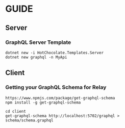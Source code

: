 # GUIDE

## Server

### GraphQL Server Template  

`` dotnet new -i HotChocolate.Templates.Server ``  
`` dotnet new graphql -n MyApi ``  

## Client

### Getting your GraphQL Schema for Relay  

`` https://www.npmjs.com/package/get-graphql-schema ``  
`` npm install -g get-graphql-schema ``  

`` cd client ``  
`` get-graphql-schema http://localhost:5702/graphql > schema/schema.graphql ``  
